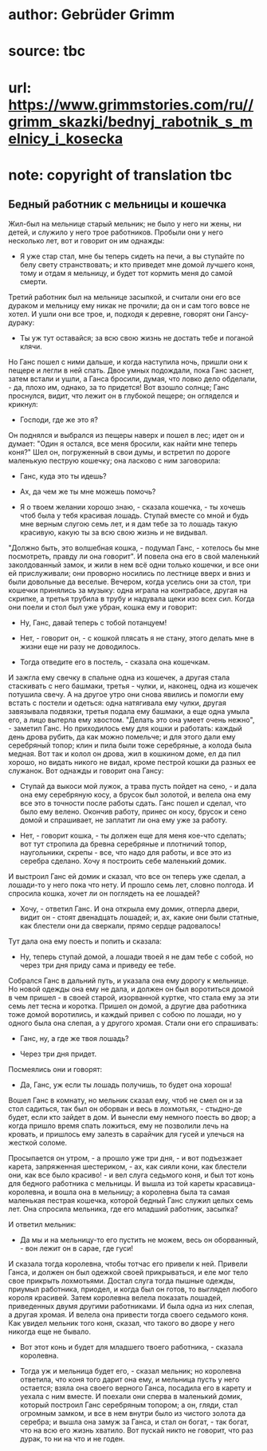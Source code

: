 # author: Gebrüder Grimm
# source: tbc
# url: https://www.grimmstories.com/ru//grimm_skazki/bednyj_rabotnik_s_melnicy_i_kosecka
# note: copyright of translation tbc

## Бедный работник с мельницы и кошечка 

Жил-был на мельнице старый мельник; не было у него ни жены, ни детей, и
служило у него трое работников. Пробыли они у него несколько лет, вот и
говорит он им однажды:

- Я уже стар стал, мне бы теперь сидеть на печи, а вы ступайте по белу
свету странствовать; и кто приведет мне домой лучшего коня, тому и отдам
я мельницу, и будет тот кормить меня до самой смерти.

Третий работник был на мельнице засыпкой, и считали они его все дураком
и мельницу ему никак не прочили; да он и сам того вовсе не хотел. И ушли
они все трое, и, подходя к деревне, говорят они Гансу-дураку:

- Ты уж тут оставайся; за всю свою жизнь не достать тебе и поганой
клячи.

Но Ганс пошел с ними дальше, и когда наступила ночь, пришли они к пещере
и легли в ней спать. Двое умных подождали, пока Ганс заснет, затем
встали и ушли, а Ганса бросили, думая, что ловко дело обделали, - да,
плохо им, однако, за то придется! Вот взошло солнце; Ганс проснулся,
видит, что лежит он в глубокой пещере; он огляделся и крикнул:

- Господи, где же это я?

Он поднялся и выбрался из пещеры наверх и пошел в лес; идет он и думает:
"Один я остался, все меня бросили, как найти мне теперь коня?" Шел он,
погруженный в свои думы, и встретил по дороге маленькую пеструю кошечку;
она ласково с ним заговорила:

- Ганс, куда это ты идешь?

- Ах, да чем же ты мне можешь помочь?

- Я о твоем желании хорошо знаю, - сказала кошечка, - ты хочешь чтоб
была у тебя красивая лошадь. Ступай вместе со мной и будь мне верным
слугою семь лет, и я дам тебе за то лошадь такую красивую, какую ты за
всю свою жизнь и не видывал.

"Должно быть, это волшебная кошка, - подумал Ганс, - хотелось бы мне
посмотреть, правду ли она говорит". И повела она его в свой маленький
заколдованный замок, и жили в нем всё одни только кошечки, и все они ей
прислуживали; они проворно носились по лестнице вверх и вниз и были
довольные да веселые. Вечером, когда уселись они за стол, три кошечки
принялись за музыку: одна играла на контрабасе, другая на скрипке, а
третья трубила в трубу и надувала щеки изо всех сил. Когда они поели и
стол был уже убран, кошка ему и говорит:

- Ну, Ганс, давай теперь с тобой потанцуем!

- Нет, - говорит он, - с кошкой плясать я не стану, этого делать мне в
жизни еще ни разу не доводилось.

- Тогда отведите его в постель, - сказала она кошечкам.

И зажгла ему свечку в спальне одна из кошечек, а другая стала стаскивать
с него башмаки, третья - чулки, и, наконец, одна из кошечек потушила
свечу. А на другое утро они снова явились и помогли ему встать с постели
и одеться: одна натягивала ему чулки, другая завязывала подвязки, третья
подала ему башмаки, а еще одна умыла его, а лицо вытерла ему хвостом.
"Делать это она умеет очень нежно", - заметил Ганс. Но приходилось ему
для кошки и работать: каждый день дрова рубить, да как можно помельче; и
для этого дали ему серебряный топор; клин и пила были тоже серебряные, а
колода была медная. Вот так и колол он дрова, жил в кошкином доме, ел да
пил хорошо, но видать никого не видал, кроме пестрой кошки да разных ее
служанок. Вот однажды и говорит она Гансу:

- Ступай да выкоси мой лужок, а трава пусть пойдет на сено, - и дала
она ему серебряную косу, а брусок был золотой, и велела она ему все это
в точности после работы сдать. Ганс пошел и сделал, что было ему велено.
Окончив работу, принес он косу, брусок и сено домой и спрашивает, не
заплатит ли она ему уже за работу.

- Нет, - говорит кошка, - ты должен еще для меня кое-что сделать; вот
тут стропила да бревна серебряные и плотничий топор, наугольники,
скрепы - все, что надо для работы, и все это из серебра сделано. Хочу я
построить себе маленький домик.

И выстроил Ганс ей домик и сказал, что все он теперь уже сделал, а
лошади-то у него пока что нету. И прошло семь лет, словно полгода. И
спросила кошка, хочет ли он поглядеть на ее лошадей?

- Хочу, - ответил Ганс. И она открыла ему домик, отперла двери, видит
он - стоят двенадцать лошадей; и, ах, какие они были статные, как
блестели они да сверкали, прямо сердце радовалось!

Тут дала она ему поесть и попить и сказала:

- Ну, теперь ступай домой, а лошади твоей я не дам тебе с собой, но
через три дня приду сама и приведу ее тебе.

Собрался Ганс в дальний путь, и указала она ему дорогу к мельнице. Но
новой одежды она ему не дала, и должен он был воротиться домой в чем
пришел - в своей старой, изорванной куртке, что стала ему за эти семь
лет тесна и коротка. Пришел он домой, а другие два работника тоже домой
воротились, и каждый привел с собою по лошади, но у одного была она
слепая, а у другого хромая. Стали они его спрашивать:

- Ганс, ну, а где же твоя лошадь?

- Через три дня придет.

Посмеялись они и говорят:

- Да, Ганс, уж если ты лошадь получишь, то будет она хороша!

Вошел Ганс в комнату, но мельник сказал ему, чтоб не смел он и за стол
садиться, так был он оборван и весь в лохмотьях, - стыдно-де будет, если
кто зайдет в дом. И вынесли ему немного поесть во двор; а когда пришло
время спать ложиться, ему не позволили лечь на кровать, и пришлось ему
залезть в сарайчик для гусей и улечься на жесткой соломе.

Просыпается он утром, - а прошло уже три дня, - и вот подъезжает карета,
запряженная шестериком, - ах, как сияли кони, как блестели они, как все
было красиво! - и вел слуга седьмого коня, и был тот конь для бедного
работника с мельницы. И вышла из той кареты красавица-королевна, и вошла
она в мельницу; а королевна была та самая маленькая пестрая кошечка,
которой бедный Ганс служил целых семь лет. Она спросила мельника, где
его младший работник, засыпка?

И ответил мельник:

- Да мы и на мельницу-то его пустить не можем, весь он оборванный, -
вон лежит он в сарае, где гуси!

И сказала тогда королевна, чтобы тотчас его привели к ней. Привели
Ганса, и должен он был одежкой своей прикрываться, и еле мог тело свое
прикрыть лохмотьями. Достал слуга тогда пышные одежды, приумыл
работника, приодел, и когда был он готов, то выглядел любого короля
красивей. Затем королевна велела показать лошадей, приведенных двумя
другими работниками. И была одна из них слепая, а другая хромая. И
велела она привести тогда своего седьмого коня. Как увидел мельник того
коня, сказал, что такого во дворе у него никогда еще не бывало.

- Вот этот конь и будет для младшего твоего работника, - сказала
королевна.

- Тогда уж и мельница будет его, - сказал мельник; но королевна
ответила, что коня того дарит она ему, и мельница пусть у него остается;
взяла она своего верного Ганса, посадила его в карету и уехала с ним
вместе. И поехали они сперва в маленький домик, который построил Ганс
серебряным топором; а он, гляди, стал огромным замком, и все в нем
внутри было из чистого золота да серебра; и вышла она замуж за Ганса, и
стал он богат, - так богат, что на всю его жизнь хватило. Вот пускай
никто не говорит, что раз дурак, то ни на что и не годен.
